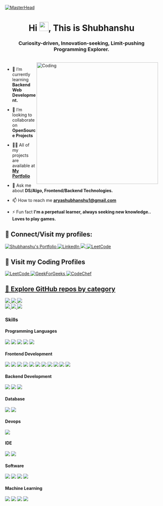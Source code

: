 [![MasterHead](https://raw.githubusercontent.com/sagar-viradiya/sagar-viradiya/master/resources/banner.png)](https://shubhanshuarya.netlify.app)

<h1 align="center">Hi <img src="https://raw.githubusercontent.com/MartinHeinz/MartinHeinz/master/wave.gif" width="30px">, This is Shubhanshu</h1>
<h3 align="center">Curiosity-driven, Innovation-seeking, Limit-pushing Programming Explorer.</h3>

<br />
<img align="right" alt="Coding" width="400" src="https://cdn.dribbble.com/users/1162077/screenshots/3848914/programmer.gif">

- 🌱 I’m currently learning **Backend Web Development.**

- 👯 I’m looking to collaborate on **OpenSource Projects**

- 👨‍💻 All of my projects are available at **[My Portfolio](https://github.com/aryashubhanshu)**

- 💬 Ask me about **DS/Algo, Frontend/Backend Technologies.**

- 📫 How to reach me **aryashubhanshu1@gmail.com**

- ⚡ Fun fact **I'm a perpetual learner, always seeking new knowledge..<br />Loves to play games.**

<h2 align="left">🤝 Connect/Visit my profiles:</h3>
<p align="left">
 <a href="https://thisisshubh.online" target="_blank">
  <img src="https://img.shields.io/badge/Website-DC143C?style=for-the-badge&logo=medium&logoColor=white" alt="Shubhanshu's Portfolio" />
 </a>
 <a href="https://www.linkedin.com/in/shubharya/" target="_blank">
  <img src="https://img.shields.io/badge/LinkedIn-0077B5?style=for-the-badge&logo=linkedin&logoColor=white" alt="LinkedIn"/>
 </a>
 <a href="https://twitter.com/ShubhanshuSays" target="_blank">
  <img src="https://img.shields.io/badge/Twitter-1DA1F2?style=for-the-badge&logo=twitter&logoColor=white" />
 </a>
 <a href="https://leetcode.com/_shubh_/" target="_blank">
  <img src="https://img.shields.io/badge/LeetCode-000000?style=for-the-badge&logo=LeetCode&logoColor=#d16c06" alt="LeetCode" />
 </a> 
</p>

<h2 align="left">📝 Visit my Coding Profiles</h3>
<p align="left">
  <a href="https://leetcode.com/_shubh_/" target="_blank">
  <img src="https://img.shields.io/badge/LeetCode-000000?style=for-the-badge&logo=LeetCode&logoColor=#d16c06" alt="LeetCode" />
 </a> 
  <a href="https://auth.geeksforgeeks.org/user/_shubh_/" target="_blank">
  <img src="https://img.shields.io/badge/GeeksforGeeks-298D46?style=for-the-badge&logo=geeksforgeeks&logoColor=white" alt="GeekForGeeks" />
 </a> 
 <a href="https://www.codechef.com/users/aryashubhanshu/" target="_blank">
  <img src="https://img.shields.io/badge/Codechef-%23B92B27.svg?&style=for-the-badge&logo=Codechef&logoColor=white" alt="CodeChef" >
 </a> 
</p>

<h2><a href="https://github.com/aryashubhanshu?tab=stars">🔎 Explore GitHub repos by category</a></h3>
 <a href="https://github.com/stars/aryashubhanshu/lists/full-stack-web-application"> 
  <img src="https://img.shields.io/badge/GO-green?style=for-the-badge&label=FullStack%20Web%20Apps&labelColor=green&color=white&link=https%3A%2F%2Fgithub.com%2Fstars%2Faryashubhanshu%2Flists%2Ffull-stack-web-application">
</a>
<a href="https://github.com/stars/aryashubhanshu/lists/frontend-development">
 <img src="https://img.shields.io/badge/GO-white?style=for-the-badge&label=Frontend%20Dev&labelColor=red&color=white">
</a>
<a href="https://github.com/stars/aryashubhanshu/lists/backend-development">
 <img src="https://img.shields.io/badge/GO-white?style=for-the-badge&label=Backend%20Dev&labelColor=blue&color=white">
</a>
<br>
<a href="https://github.com/stars/aryashubhanshu/lists/ui-ux">
 <img src="https://img.shields.io/badge/GO-white?style=for-the-badge&label=UI%2FUX&labelColor=yellow&color=white">
</a>
<a href="https://github.com/stars/aryashubhanshu/lists/machine-learning-projects">
 <img src="https://img.shields.io/badge/GO-white?style=for-the-badge&label=Machine%20Learning&labelColor=brown&color=white">
</a>
<a href="https://github.com/stars/aryashubhanshu/lists/algorithms">
 <img src="https://img.shields.io/badge/GO-white?style=for-the-badge&label=Algorithms&labelColor=black&color=white">
</a>

<h3>Skills</h3>
<h4 align="left">Programming Languages</h4>
<p align="left"> 
<img src="https://img.shields.io/badge/C-00599C?style=for-the-badge&logo=c&logoColor=white">
<img src="https://img.shields.io/badge/C%2B%2B-00599C?style=for-the-badge&logo=c%2B%2B&logoColor=white">
<img src="https://img.shields.io/badge/JavaScript-323330?style=for-the-badge&logo=javascript&logoColor=F7DF1E">
<img src="https://img.shields.io/badge/TypeScript-007ACC?style=for-the-badge&logo=typescript&logoColor=white">
<img src="https://img.shields.io/badge/Python-3776AB?style=for-the-badge&logo=python&logoColor=white">
</p>

<h4 align="left">Frontend Development</h4>
<p align="left"> 
<img src="https://img.shields.io/badge/React-20232A?style=for-the-badge&logo=react&logoColor=61DAFB">
<img src="https://img.shields.io/badge/next.js-000000?style=for-the-badge&logo=nextdotjs&logoColor=white">
<img src="https://img.shields.io/badge/-REDUX-%23764ABC?style=for-the-badge&logo=redux&logoColor=white">
<img src="https://img.shields.io/badge/RECOIL-%233578e5?style=for-the-badge&logo=recoil&logoColor=white&labelColor=%233578E5">
<img src="https://img.shields.io/badge/HTML5-E34F26?style=for-the-badge&logo=html5&logoColor=white">
<img src="https://img.shields.io/badge/CSS3-1572B6?style=for-the-badge&logo=css3&logoColor=white">
<img src="https://img.shields.io/badge/Tailwind_CSS-38B2AC?style=for-the-badge&logo=tailwind-css&logoColor=white">
<img src="https://img.shields.io/badge/Bootstrap-563D7C?style=for-the-badge&logo=bootstrap&logoColor=white">
<img src="https://img.shields.io/badge/Material--UI-0081CB?style=for-the-badge&logo=material-ui&logoColor=white">
<img src="https://img.shields.io/badge/GSAP-%2388CE02?style=for-the-badge&logo=greensock&logoColor=white">
<img src="https://img.shields.io/badge/FRAMER-%230055FF?style=for-the-badge&logo=FRAMER&logoColor=white">
</p>

<h4 align="left">Backend Development</h4>
<p align="left"> 
<img src="https://img.shields.io/badge/Node.js-43853D?style=for-the-badge&logo=node.js&logoColor=white">
<img src="https://img.shields.io/badge/Express.js-404D59?style=for-the-badge">
<img src="https://img.shields.io/badge/NGINX-Green?style=for-the-badge&logo=NGINX">
</p>

<h4 align="left">Database</h4>
<p align="left"> 
<img src="https://img.shields.io/badge/MongoDB-4EA94B?style=for-the-badge&logo=mongodb&logoColor=white">
<img src="https://img.shields.io/badge/MySQL-00000F?style=for-the-badge&logo=mysql&logoColor=white">
</p>

<h4 align="left">Devops</h4>
<p align="left"> 
<img src="https://img.shields.io/badge/Amazon_AWS-232F3E?style=for-the-badge&logo=amazon-aws&logoColor=white">
</p>

<h4 align="left">IDE</h4>
<p align="left">
<img src="https://img.shields.io/badge/Visual_Studio_Code-0078D4?style=for-the-badge&logo=visual%20studio%20code&logoColor=white">
<img src="https://img.shields.io/badge/VIM-%2311AB00.svg?&style=for-the-badge&logo=vim&logoColor=white">
</p>

<h4 align="left">Software</h4>
<p align="left"> 
<img src="https://img.shields.io/badge/Adobe%20Photoshop-31A8FF?style=for-the-badge&logo=Adobe%20Photoshop&logoColor=black">
<img src="https://img.shields.io/badge/Adobe%20XD-470137?style=for-the-badge&logo=Adobe%20XD&logoColor=#FF61F6">
<img src="https://img.shields.io/badge/Figma-F24E1E?style=for-the-badge&logo=figma&logoColor=white">
<img src="https://img.shields.io/badge/POSTMAN-FF6C37?style=for-the-badge&logo=postman&logoColor=white">
</p>

<h4 align="left">Machine Learning</h4>
<p align="left"> 
<img src="https://img.shields.io/badge/TensorFlow-FF6F00?style=for-the-badge&logo=tensorflow&logoColor=white">
<img src="https://img.shields.io/badge/PANDAS-red?style=for-the-badge&logo=pandas&logoColor=%23150458">
<img src="https://img.shields.io/badge/scikit%20learn-%23F7931E?style=for-the-badge&logo=scikitlearn&logoColor=%23fff">
<img src="https://img.shields.io/badge/opencv-%235C3EE8?style=for-the-badge&logo=opencv&logoColor=%23fff">
</p>

